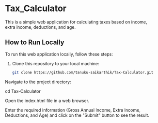 # Tax_Calculator

This is a simple web application for calculating taxes based on income, extra income, deductions, and age.

## How to Run Locally

To run this web application locally, follow these steps:

1. Clone this repository to your local machine:

   ```bash
   git clone https://github.com/tanuku-saikarthik/Tax-Calculator.git

Navigate to the project directory:

cd Tax-Calculator

Open the index.html file in a web browser.

Enter the required information (Gross Annual Income, Extra Income, Deductions, and Age) and click on the "Submit" button to see the result.

